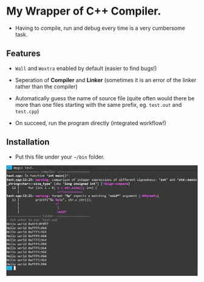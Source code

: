 # My Wrapper of C++ Compiler.

- Having to compile, run and debug every time is a very cumbersome task.


## Features

- `Wall` and `Wextra` enabled by default (easier to find bugs!)

- Seperation of **Compiler** and **Linker** (sometimes it is an error of the linker rather than the compiler)

- Automatically guess the name of source file (quite often would there be more than one files starting with the same prefix, eg. `test.out` and `test.cpp`)

- On succeed, run the program directly (integrated workflow!)


## Installation

- Put this file under your `~/bin` folder.

<img src="scnshot.png" alt="screenshot" width="700"/>
